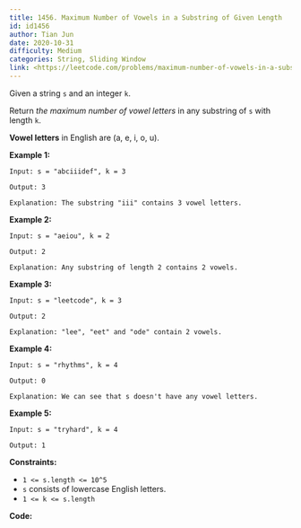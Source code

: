 ```yaml
---
title: 1456. Maximum Number of Vowels in a Substring of Given Length
id: id1456
author: Tian Jun
date: 2020-10-31
difficulty: Medium
categories: String, Sliding Window
link: <https://leetcode.com/problems/maximum-number-of-vowels-in-a-substring-of-given-length/description/>
---
```


Given a string `s` and an integer `k`.

Return _the maximum number of vowel letters_ in any substring of `s` with
length `k`.

**Vowel letters** in English are (a, e, i, o, u).



**Example 1:**
            
	Input: s = "abciiidef", k = 3    
	Output: 3    
	Explanation: The substring "iii" contains 3 vowel letters.    

**Example 2:**
            
	Input: s = "aeiou", k = 2    
	Output: 2    
	Explanation: Any substring of length 2 contains 2 vowels.    

**Example 3:**
            
	Input: s = "leetcode", k = 3    
	Output: 2    
	Explanation: "lee", "eet" and "ode" contain 2 vowels.    

**Example 4:**
            
	Input: s = "rhythms", k = 4    
	Output: 0    
	Explanation: We can see that s doesn't have any vowel letters.    

**Example 5:**
            
	Input: s = "tryhard", k = 4    
	Output: 1    



**Constraints:**

  * `1 <= s.length <= 10^5`
  * `s` consists of lowercase English letters.
  * `1 <= k <= s.length`


**Code:**
